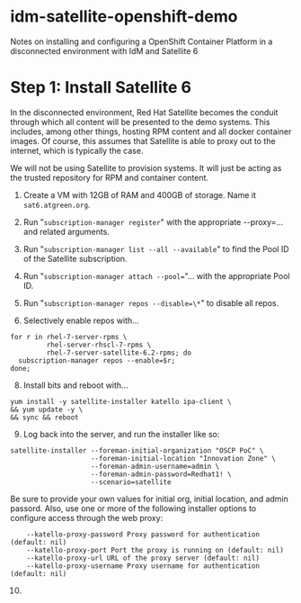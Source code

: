 # idm-satellite-openshift-demo
Notes on installing and configuring a OpenShift Container Platform in a disconnected environment with IdM and Satellite 6

# Step 1: Install Satellite 6

In the disconnected environment, Red Hat Satellite becomes the conduit
through which all content will be presented to the demo systems.  This
includes, among other things, hosting RPM content and all docker
container images.  Of course, this assumes that Satellite is able to
proxy out to the internet, which is typically the case.

We will not be using Satellite to provision systems.  It will just be
acting as the trusted repository for RPM and container content.

1. Create a VM with 12GB of RAM and 400GB of storage.  Name it
   `sat6.atgreen.org`.

2. Run "`subscription-manager register`" with the appropriate
   --proxy=... and related arguments.

4. Run "`subscription-manager list --all --available`" to find the Pool ID of the Satellite subscription. 

5. Run "`subscription-manager attach --pool=`"... with the appropriate Pool ID.

6. Run "`subscription-manager repos --disable=\*`" to disable all repos.

7. Selectively enable repos with...
<pre><code>for r in rhel-7-server-rpms \
         rhel-server-rhscl-7-rpms \
         rhel-7-server-satellite-6.2-rpms; do
  subscription-manager repos --enable=$r;
done;</code></pre>
  
8. Install bits and reboot with...
<pre><code>yum install -y satellite-installer katello ipa-client \
&& yum update -y \
&& sync && reboot</code></pre>
  
9. Log back into the server, and run the installer like so:
<pre><code>satellite-installer --foreman-initial-organization "OSCP PoC" \
                    --foreman-initial-location "Innovation Zone" \
                    --foreman-admin-username=admin \
                    --foreman-admin-password=Redhat1! \
                    --scenario=satellite</code></pre>
   Be sure to provide your own values for initial org, initial
   location, and admin passord.  Also, use one or more of the
   following installer options to configure access through the web
   proxy:
<pre><code>    --katello-proxy-password Proxy password for authentication (default: nil)
    --katello-proxy-port Port the proxy is running on (default: nil)
    --katello-proxy-url URL of the proxy server (default: nil)
    --katello-proxy-username Proxy username for authentication (default: nil)</code></pre>
  
10. 


